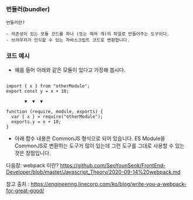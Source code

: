 ### 번들러(bundler)

```
번들러란?

- 의존성이 있는 모듈 코드를 하나 (또는 여러 개)의 파일로 만들어주는 도구이다.
- 브라우저가 인식할 수 있는 자바스크립트 코드로 변환합니다.

```

### 코드 예시

+ 예를 들어 아래와 같은 모듈이 있다고 가정해 봅시다.

```

import { x } from "otherModule";
export const y = x + 10;

       ▼  ▼  ▼
       
function (require, module, exports) {
  var { x } = require("otherModule");
  exports.y = x + 10;
}

```
- 아래 함수 내용은 CommonJS 형식으로 되어 있습니다. 
  ES Module을 CommonJS로 변환하는 도구가 많이 있는데 그런 도구를 그대로 사용할 수 있는 것은 장점입니다.

 
다음장: webpack 이란?  https://github.com/SeoYounSeok/FrontEnd-Developer/blob/master/Javascript_Theory/2020-09-14%20webpack.md

참고 출처 : https://engineering.linecorp.com/ko/blog/write-you-a-webpack-for-great-good/
